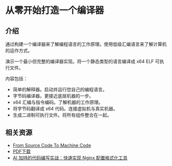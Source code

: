 # 从零开始打造一个编译器

## 介绍

通过构建一个编译器来了解编程语言的工作原理。使用低级汇编语言来了解计算机的运作方式。

演示一个最小但完整的编译器实现。将一个静态类型的语言编译成 x64 ELF 可执行文件。

内容包括：

- 简单的解释器。启动并运行您自己的编程语言。
- 字节码编译器。更接近底层机器的一步。
- x64 汇编与指令编码。了解机器的工作原理。
- 将字节码翻译成 x64 代码。连接虚拟机与真实机器。
- 生成二进制可执行文件。将所有组件整合在一起。

## 相关资源

- [From Source Code To Machine Code](https://build-your-own.org/compiler/)
- [PDF下载](https://salttiger.com/from-source-code-to-machine-code-build-your-own-compiler-from-scratch/)
- [AI 加持的代码编写实战：快速实现 Nginx 配置格式化工具](https://soulteary.com/2023/05/20/code-writing-practice-supported-by-ai-quickly-implement-nginx-configuration-formatting-tool.html)